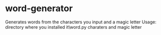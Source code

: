 # word-generator
Generates words from the characters you input and a magic letter
Usage:  directory where you installed it\word.py charaters and magic letter
